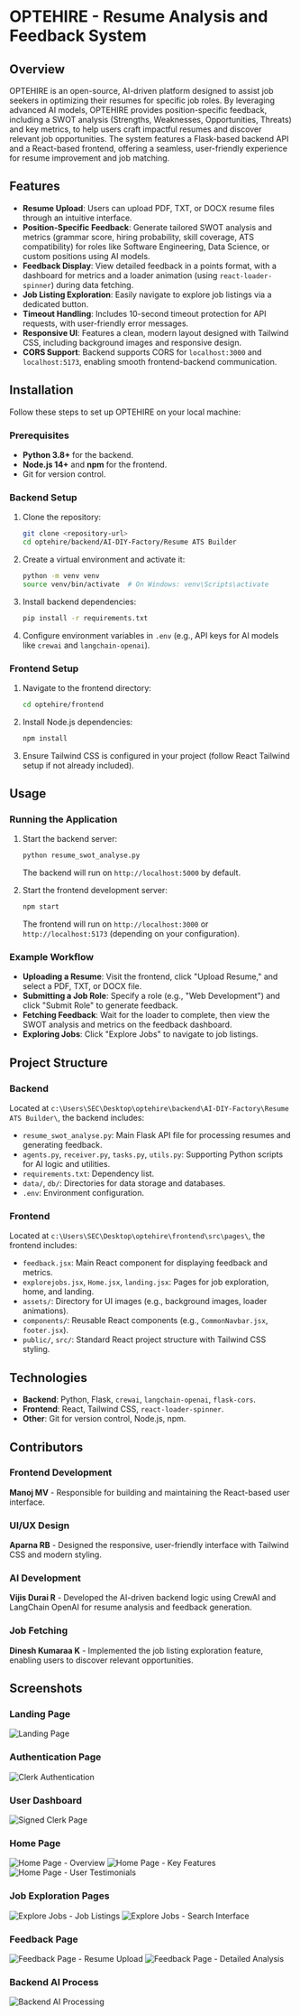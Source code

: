# OPTEHIRE - Resume Analysis and Feedback System

## Overview
OPTEHIRE is an open-source, AI-driven platform designed to assist job seekers in optimizing their resumes for specific job roles. By leveraging advanced AI models, OPTEHIRE provides position-specific feedback, including a SWOT analysis (Strengths, Weaknesses, Opportunities, Threats) and key metrics, to help users craft impactful resumes and discover relevant job opportunities. The system features a Flask-based backend API and a React-based frontend, offering a seamless, user-friendly experience for resume improvement and job matching.

## Features
- **Resume Upload**: Users can upload PDF, TXT, or DOCX resume files through an intuitive interface.
- **Position-Specific Feedback**: Generate tailored SWOT analysis and metrics (grammar score, hiring probability, skill coverage, ATS compatibility) for roles like Software Engineering, Data Science, or custom positions using AI models.
- **Feedback Display**: View detailed feedback in a points format, with a dashboard for metrics and a loader animation (using `react-loader-spinner`) during data fetching.
- **Job Listing Exploration**: Easily navigate to explore job listings via a dedicated button.
- **Timeout Handling**: Includes 10-second timeout protection for API requests, with user-friendly error messages.
- **Responsive UI**: Features a clean, modern layout designed with Tailwind CSS, including background images and responsive design.
- **CORS Support**: Backend supports CORS for `localhost:3000` and `localhost:5173`, enabling smooth frontend-backend communication.

## Installation
Follow these steps to set up OPTEHIRE on your local machine:

### Prerequisites
- **Python 3.8+** for the backend.
- **Node.js 14+** and **npm** for the frontend.
- Git for version control.

### Backend Setup
1. Clone the repository:
   ```bash
   git clone <repository-url>
   cd optehire/backend/AI-DIY-Factory/Resume ATS Builder
   ```
2. Create a virtual environment and activate it:
   ```bash
   python -m venv venv
   source venv/bin/activate  # On Windows: venv\Scripts\activate
   ```
3. Install backend dependencies:
   ```bash
   pip install -r requirements.txt
   ```
4. Configure environment variables in `.env` (e.g., API keys for AI models like `crewai` and `langchain-openai`).

### Frontend Setup
1. Navigate to the frontend directory:
   ```bash
   cd optehire/frontend
   ```
2. Install Node.js dependencies:
   ```bash
   npm install
   ```
3. Ensure Tailwind CSS is configured in your project (follow React Tailwind setup if not already included).

## Usage
### Running the Application
1. Start the backend server:
   ```bash
   python resume_swot_analyse.py
   ```
   The backend will run on `http://localhost:5000` by default.

2. Start the frontend development server:
   ```bash
   npm start
   ```
   The frontend will run on `http://localhost:3000` or `http://localhost:5173` (depending on your configuration).

### Example Workflow
- **Uploading a Resume**: Visit the frontend, click "Upload Resume," and select a PDF, TXT, or DOCX file.
- **Submitting a Job Role**: Specify a role (e.g., "Web Development") and click "Submit Role" to generate feedback.
- **Fetching Feedback**: Wait for the loader to complete, then view the SWOT analysis and metrics on the feedback dashboard.
- **Exploring Jobs**: Click "Explore Jobs" to navigate to job listings.

## Project Structure
### Backend
Located at `c:\Users\SEC\Desktop\optehire\backend\AI-DIY-Factory\Resume ATS Builder\`, the backend includes:
- `resume_swot_analyse.py`: Main Flask API file for processing resumes and generating feedback.
- `agents.py`, `receiver.py`, `tasks.py`, `utils.py`: Supporting Python scripts for AI logic and utilities.
- `requirements.txt`: Dependency list.
- `data/`, `db/`: Directories for data storage and databases.
- `.env`: Environment configuration.

### Frontend
Located at `c:\Users\SEC\Desktop\optehire\frontend\src\pages\`, the frontend includes:
- `feedback.jsx`: Main React component for displaying feedback and metrics.
- `explorejobs.jsx`, `Home.jsx`, `landing.jsx`: Pages for job exploration, home, and landing.
- `assets/`: Directory for UI images (e.g., background images, loader animations).
- `components/`: Reusable React components (e.g., `CommonNavbar.jsx`, `footer.jsx`).
- `public/`, `src/`: Standard React project structure with Tailwind CSS styling.

## Technologies
- **Backend**: Python, Flask, `crewai`, `langchain-openai`, `flask-cors`.
- **Frontend**: React, Tailwind CSS, `react-loader-spinner`.
- **Other**: Git for version control, Node.js, npm.

## Contributors

### Frontend Development
**Manoj MV** - Responsible for building and maintaining the React-based user interface.

### UI/UX Design
**Aparna RB** - Designed the responsive, user-friendly interface with Tailwind CSS and modern styling.

### AI Development
**Vijis Durai R** - Developed the AI-driven backend logic using CrewAI and LangChain OpenAI for resume analysis and feedback generation.

### Job Fetching
**Dinesh Kumaraa K** - Implemented the job listing exploration feature, enabling users to discover relevant opportunities.

## Screenshots

### Landing Page
![Landing Page](https://github.com/user-attachments/assets/8e841d19-bdac-4c2d-9b36-c54ce87814be)

### Authentication Page
![Clerk Authentication](https://github.com/user-attachments/assets/92adffa9-2f2f-413a-a8cb-8abfcbea22b6)

### User Dashboard
![Signed Clerk Page](https://github.com/user-attachments/assets/9bab3cb7-e997-4a62-af4c-358d9443ec86)

### Home Page
![Home Page - Overview](https://github.com/user-attachments/assets/19fdde68-3f68-47ce-9c6a-3cb95dfe6126)
![Home Page - Key Features](https://github.com/user-attachments/assets/07ff26f8-8193-4b56-a340-56b9ff58f9ef)
![Home Page - User Testimonials](https://github.com/user-attachments/assets/04a7ab81-ae34-472c-8d7c-16de2a8bf634)

### Job Exploration Pages
![Explore Jobs - Job Listings](https://github.com/user-attachments/assets/b19ad2b5-69a0-4e6c-be57-80de29ef664a)
![Explore Jobs - Search Interface](https://github.com/user-attachments/assets/476f4cf7-11a4-4796-bd09-837467f95173)

### Feedback Page
![Feedback Page - Resume Upload](https://github.com/user-attachments/assets/f5e657e7-aacc-4720-9581-7298b01bfd54)
![Feedback Page - Detailed Analysis](https://github.com/user-attachments/assets/010ffbbe-16b1-40ca-b0c2-1e82bbce70b9)

### Backend AI Process
![Backend AI Processing](https://github.com/user-attachments/assets/623d1544-37eb-4fce-8e72-47acc4e882c3)
